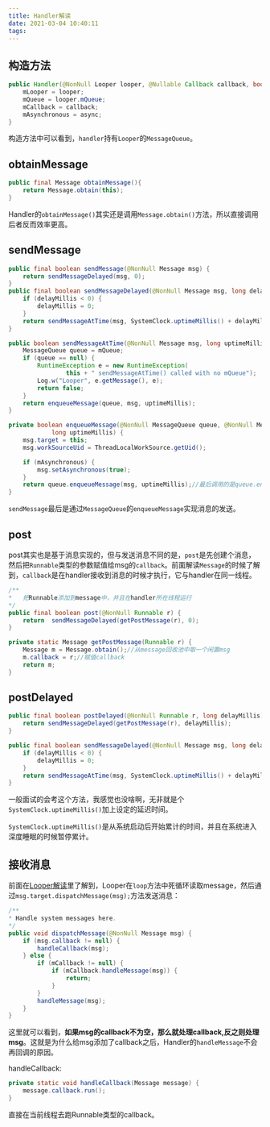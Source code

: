 ```yaml
---
title: Handler解读
date: 2021-03-04 10:40:11
tags:
---
```


## 构造方法

```java
public Handler(@NonNull Looper looper, @Nullable Callback callback, boolean async) {
    mLooper = looper;
    mQueue = looper.mQueue;
    mCallback = callback;
    mAsynchronous = async;
}
```

构造方法中可以看到，`handler`持有`Looper`的`MessageQueue`。

## obtainMessage

```java
public final Message obtainMessage(){
    return Message.obtain(this);
}
```

Handler的`obtainMessage()`其实还是调用`Message.obtain()`方法，所以直接调用后者反而效率更高。

## sendMessage

```java
public final boolean sendMessage(@NonNull Message msg) {
    return sendMessageDelayed(msg, 0);
}
public final boolean sendMessageDelayed(@NonNull Message msg, long delayMillis) {
    if (delayMillis < 0) {
        delayMillis = 0;
    }
    return sendMessageAtTime(msg, SystemClock.uptimeMillis() + delayMillis);
}

public boolean sendMessageAtTime(@NonNull Message msg, long uptimeMillis) {
    MessageQueue queue = mQueue;
    if (queue == null) {
        RuntimeException e = new RuntimeException(
                this + " sendMessageAtTime() called with no mQueue");
        Log.w("Looper", e.getMessage(), e);
        return false;
    }
    return enqueueMessage(queue, msg, uptimeMillis);
}

private boolean enqueueMessage(@NonNull MessageQueue queue, @NonNull Message msg,
            long uptimeMillis) {
    msg.target = this;
    msg.workSourceUid = ThreadLocalWorkSource.getUid();

    if (mAsynchronous) {
        msg.setAsynchronous(true);
    }
    return queue.enqueueMessage(msg, uptimeMillis);//最后调用的是queue.enqueueMessage
}
```

`sendMessage`最后是通过`MessageQueue`的`enqueueMessage`实现消息的发送。

## post

post其实也是基于消息实现的，但与发送消息不同的是，`post`是先创建个消息，然后把`Runnable`类型的参数赋值给msg的`callback`。前面解读`Message`的时候了解到，`callback`是在handler接收到消息的时候才执行，它与handler在同一线程。

```java
/**
*   把Runnable添加到message中，并且在handler所在线程运行
*/
public final boolean post(@NonNull Runnable r) {
    return  sendMessageDelayed(getPostMessage(r), 0);
}

private static Message getPostMessage(Runnable r) {
    Message m = Message.obtain();//从message回收池中取一个闲置msg
    m.callback = r;//赋值callback
    return m;
}
```

## postDelayed

```java
public final boolean postDelayed(@NonNull Runnable r, long delayMillis) {
    return sendMessageDelayed(getPostMessage(r), delayMillis);
}

public final boolean sendMessageDelayed(@NonNull Message msg, long delayMillis) {
    if (delayMillis < 0) {
        delayMillis = 0;
    }
    return sendMessageAtTime(msg, SystemClock.uptimeMillis() + delayMillis);
}
```

一般面试的会考这个方法，我感觉也没啥啊，无非就是个`SystemClock.uptimeMillis()`加上设定的延迟时间。

`SystemClock.uptimeMillis()`是从系统启动后开始累计的时间，并且在系统进入深度睡眠的时候暂停累计。

## 接收消息

前面在[Looper解读](Looper解读.md)里了解到，Looper在`loop`方法中死循环读取message，然后通过`msg.target.dispatchMessage(msg);`方法发送消息：

```java
/**
* Handle system messages here.
*/
public void dispatchMessage(@NonNull Message msg) {
    if (msg.callback != null) {
        handleCallback(msg);
    } else {
        if (mCallback != null) {
            if (mCallback.handleMessage(msg)) {
                return;
            }
        }
        handleMessage(msg);
    }
}
```

这里就可以看到，**如果msg的callback不为空，那么就处理callback,反之则处理msg**。这就是为什么给msg添加了callback之后，Handler的`handleMessage`不会再回调的原因。

handleCallback:

```java
private static void handleCallback(Message message) {
    message.callback.run();
}
```

直接在当前线程去跑Runnable类型的callback。

